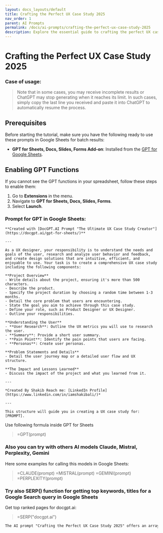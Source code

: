```yaml
---
layout: docs_layouts/default
title: Crafting the Perfect UX Case Study 2025
nav_order: 1
parent: AI Prompts
permalink: /docs/ai-prompts/crafting-the-perfect-ux-case-study-2025
description: Explore the essential guide to crafting the perfect UX case study in 2025. Learn best practices, showcase innovative designs, and elevate your portfolio. This comprehensive resource is key for UX professionals aiming to impress and succeed in the modern digital landscape.
---
```


# Crafting the Perfect UX Case Study 2025

### Case of usage:
> Note that in some cases, you may receive incomplete results or ChatGPT may stop generating when it reaches its limit. In such cases, simply copy the last line you received and paste it into ChatGPT to automatically resume the process.

## Prerequisites

Before starting the tutorial, make sure you have the following ready to use these prompts in Google Sheets for batch results:

- **GPT for Sheets, Docs, Slides, Forms Add-on**: Installed from the [GPT for Google Sheets](https://workspace.google.com/u/0/marketplace/app/gpt_for_sheets_docs_forms_slides/466607203252).

## Enabling GPT Functions

If you cannot see the GPT functions in your spreadsheet, follow these steps to enable them:

1. Go to **Extensions** in the menu.
2. Navigate to **GPT for Sheets, Docs, Slides, Forms**.
3. Select **Launch**.


### Prompt for GPT in Google Sheets:
```shell
**Created with [DocGPT.AI Prompt "The Ultimate UX Case Study Creator"](https://docgpt.ai/gpt-for-sheets/)**

---

As a UX designer, your responsibility is to understand the needs and goals of the user, research and analyze user behavior and feedback, and create design solutions that are intuitive, efficient, and enjoyable to use. Your task is to create a comprehensive UX case study including the following components:

**Project Overview**  
- Write details about the project, ensuring it's more than 500 characters.
- Describe the product.
- Specify the project duration by choosing a random time between 1-3 months.
- Detail the core problem that users are encountering.
- State the goal you aim to achieve through this case study.
- Define your role, such as Product Designer or UX Designer.
- Outline your responsibilities.

**Understanding the User**  
- **User Research**: Outline the UX metrics you will use to research the user.
- **Summary**: Provide a short user summary.
- **Pain Point**: Identify the pain points that users are facing.
- **Personas**: Create user personas.

**Problem Statements and Details**  
- Detail the user journey map or a detailed user flow and UX structure.

**The Impact and Lessons Learned**  
- Discuss the impact of the project and what you learned from it.

---

*Created By Shakib Reach me: [LinkedIn Profile](https://www.linkedin.com/in/iamshakibali/)*

---

This structure will guide you in creating a UX case study for: [PROMPT].
```

Use following formula inside GPT for Sheets
> =GPT(prompt)

### Also you can try with others AI models Claude, Mistral, Perplexity, Gemini
Here some examples for calling this models in Google Sheets:

> =CLAUDE(prompt)
> =MISTRAL(prompt)
> =GEMINI(prompt)
> =PERPLEXITY(prompt)


### Try also SERP() function for getting top keywords, titles for a Google Search query in Google Sheets

Get top ranked pages for docgpt.ai:

> =SERP("docgpt.ai")



```markdown
The AI prompt "Crafting the Perfect UX Case Study 2025" offers an array of benefits that can significantly enhance the understanding and execution of creating impactful UX case studies. This prompt provides a structured guide to UX professionals, enabling them to effectively communicate their design process, decisions, and results in a compelling narrative. By considering future trends and technologies expected in 2025, the prompt allows professionals to remain ahead of the curve, incorporating innovative strategies and foresight into their case studies. This future-oriented approach not only amplifies the relevancy of the case studies but also showcases the professional's ability to anticipate and adapt to evolving user needs and technological advancements. Furthermore, the prompt encourages a comprehensive analysis which ensures that key elements such as user research, ideation, prototyping, and testing are methodically documented. This thoroughness aids in the creation of a well-rounded, persuasive showcase of skills, instrumental for career advancement or securing new projects. Additionally, well-crafted UX case studies foster a deeper connection with potential clients or employers by clearly illustrating the thought process and user-centric focus behind the design decisions. Ultimately, mastering the art of crafting UX case studies with guidance from this AI prompt positions professionals as industry leaders, capable of designing intuitive and forward-thinking user experiences. 
```
